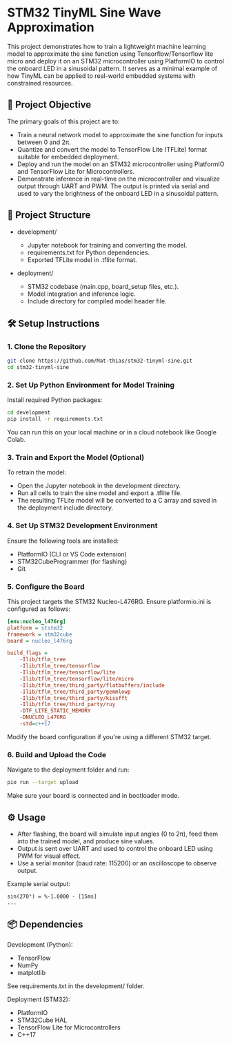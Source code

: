 # STM32 TinyML Sine Wave Approximation

This project demonstrates how to train a lightweight machine learning model to approximate the sine function using Tensorflow/Tensorflow lite micro and deploy it on an STM32 microcontroller using PlatformIO to control the onboard LED in a sinusoidal pattern. It serves as a minimal example of how TinyML can be applied to real-world embedded systems with constrained resources.

## 🚀 Project Objective

The primary goals of this project are to:

* Train a neural network model to approximate the sine function for inputs between 0 and 2π.
* Quantize and convert the model to TensorFlow Lite (TFLite) format suitable for embedded deployment.
* Deploy and run the model on an STM32 microcontroller using PlatformIO and TensorFlow Lite for Microcontrollers.
* Demonstrate inference in real-time on the microcontroller and visualize output through UART and PWM. The output is printed via serial and used to vary the brightness of the onboard LED in a sinusoidal pattern.

## 📁 Project Structure

* development/

  * Jupyter notebook for training and converting the model.
  * requirements.txt for Python dependencies.
  * Exported TFLite model in .tflite format.
* deployment/

  * STM32 codebase (main.cpp, board\_setup files, etc.).
  * Model integration and inference logic.
  * Include directory for compiled model header file.

## 🛠️ Setup Instructions

### 1. Clone the Repository

```bash
git clone https://github.com/Mat-thias/stm32-tinyml-sine.git
cd stm32-tinyml-sine
```

### 2. Set Up Python Environment for Model Training

Install required Python packages:

```bash
cd development
pip install -r requirements.txt
```

You can run this on your local machine or in a cloud notebook like Google Colab.

### 3. Train and Export the Model (Optional)

To retrain the model:

* Open the Jupyter notebook in the development directory.
* Run all cells to train the sine model and export a .tflite file.
* The resulting TFLite model will be converted to a C array and saved in the deployment include directory.

### 4. Set Up STM32 Development Environment

Ensure the following tools are installed:

* PlatformIO (CLI or VS Code extension)
* STM32CubeProgrammer (for flashing)
* Git

### 5. Configure the Board

This project targets the STM32 Nucleo-L476RG. Ensure platformio.ini is configured as follows:

```ini
[env:nucleo_l476rg]
platform = ststm32
framework = stm32cube
board = nucleo_l476rg

build_flags =
    -Ilib/tflm_tree
    -Ilib/tflm_tree/tensorflow
    -Ilib/tflm_tree/tensorflow/lite
    -Ilib/tflm_tree/tensorflow/lite/micro
    -Ilib/tflm_tree/third_party/flatbuffers/include
    -Ilib/tflm_tree/third_party/gemmlowp
    -Ilib/tflm_tree/third_party/kissfft
    -Ilib/tflm_tree/third_party/ruy
    -DTF_LITE_STATIC_MEMORY
    -DNUCLEO_L476RG
    -std=c++17
```

Modify the board configuration if you're using a different STM32 target.

### 6. Build and Upload the Code

Navigate to the deployment folder and run:

```bash
pio run --target upload
```

Make sure your board is connected and in bootloader mode.

## ⚙️ Usage

* After flashing, the board will simulate input angles (0 to 2π), feed them into the trained model, and produce sine values.
* Output is sent over UART and used to control the onboard LED using PWM for visual effect.
* Use a serial monitor (baud rate: 115200) or an oscilloscope to observe output.

Example serial output:

```text
sin(270°) = %-1.0000 - [15ms]
...
```

## 📦 Dependencies

Development (Python):

* TensorFlow
* NumPy
* matplotlib

See requirements.txt in the development/ folder.

Deployment (STM32):

* PlatformIO
* STM32Cube HAL
* TensorFlow Lite for Microcontrollers
* C++17
